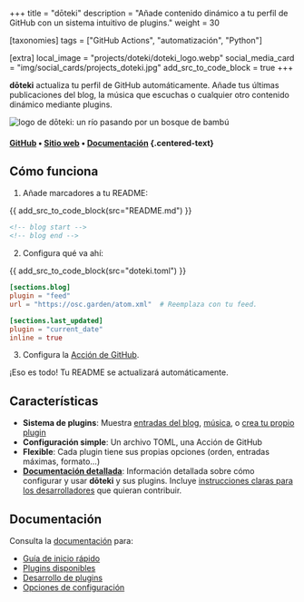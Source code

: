 +++
title = "dōteki"
description = "Añade contenido dinámico a tu perfil de GitHub con un sistema intuitivo de plugins."
weight = 30

[taxonomies]
tags = ["GitHub Actions", "automatización", "Python"]

[extra]
local_image = "projects/doteki/doteki_logo.webp"
social_media_card = "img/social_cards/projects_doteki.jpg"
add_src_to_code_block = true
+++

**dōteki** actualiza tu perfil de GitHub automáticamente. Añade tus últimas publicaciones del blog, la música que escuchas o cualquier otro contenido dinámico mediante plugins.

![logo de dōteki: un río pasando por un bosque de bambú](https://cdn.jsdelivr.net/gh/welpo/doteki@main/website/static/img/logo.png)

#### [GitHub](https://github.com/welpo/doteki) • [Sitio web](https://doteki.org/) • [Documentación](https://doteki.org/docs/) {.centered-text}

## Cómo funciona

1. Añade marcadores a tu README:

{{ add_src_to_code_block(src="README.md") }}
```md
<!-- blog start -->
<!-- blog end -->
```

2. Configura qué va ahí:

{{ add_src_to_code_block(src="doteki.toml") }}
```toml
[sections.blog]
plugin = "feed"
url = "https://osc.garden/atom.xml"  # Reemplaza con tu feed.

[sections.last_updated]
plugin = "current_date"
inline = true
```

3. Configura la [Acción de GitHub](https://github.com/welpo/doteki-action).

¡Eso es todo! Tu README se actualizará automáticamente.

## Características

- **Sistema de plugins**: Muestra [entradas del blog](https://doteki.org/docs/plugins/feed), [música](https://doteki.org/docs/plugins/lastfm), o [crea tu propio plugin](https://doteki.org/docs/developer-guide/plugin-standard)
- **Configuración simple**: Un archivo TOML, una Acción de GitHub
- **Flexible**: Cada plugin tiene sus propias opciones (orden, entradas máximas, formato…)
- **[Documentación detallada](https://doteki.org/docs/)**: Información detallada sobre cómo configurar y usar **dōteki** y sus plugins. Incluye [instrucciones claras para los desarrolladores](https://doteki.org/docs/developer-guide/) que quieran contribuir.

## Documentación

Consulta la [documentación](https://doteki.org/docs/) para:

- [Guía de inicio rápido](https://doteki.org/docs/)
- [Plugins disponibles](https://doteki.org/docs/plugins/)
- [Desarrollo de plugins](https://doteki.org/docs/developer-guide/)
- [Opciones de configuración](https://doteki.org/docs/configuration/)
